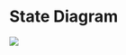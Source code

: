 <h1>State Diagram</h1>
<img src = https://user-images.githubusercontent.com/102974195/211349152-5e7ae053-98be-422b-a741-51540595e1c6.png> </img>
